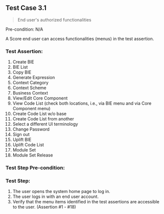## Test Case 3.1

> End user's authorized functionalities

Pre-condition: N/A

A Score end user can access functionalities (menus) in the test assertion.

### Test Assertion:

1. Create BIE
2. BIE List
3. Copy BIE
4. Generate Expression
5. Context Category
6. Context Scheme
7. Business Context
8. View/Edit Core Component
9. View Code List (check both locations, i.e., via BIE menu and via Core Component menu)
10. Create Code List w/o base
11. Create Code List from another
12. Select a different UI terminology
13. Change Password
14. Sign out
15. Uplift BIE
16. Uplift Code List
17. Module Set
18. Module Set Release

### Test Step Pre-condition:



### Test Step:

1. The user opens the system home page to log in.
2. The user logs in with an end user account.
3. Verify that the menu items identified in the test assertions are accessible to the user. (Assertion #1 - #18)